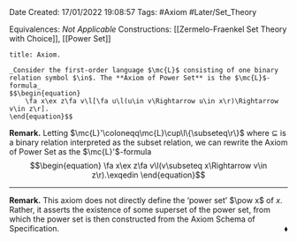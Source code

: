 <br />
<br />

Date Created: 17/01/2022 19:08:57
Tags: #Axiom #Later/Set_Theory

Equivalences: _Not Applicable_
Constructions: [[Zermelo-Fraenkel Set Theory with Choice]], [[Power Set]]

``` ad-Axiom
title: Axiom.

_Consider the first-order language $\mc{L}$ consisting of one binary relation symbol $\in$. The **Axiom of Power Set** is the $\mc{L}$-formula_
$$\begin{equation}
    \fa x\ex z\fa v\l[\fa u\l(u\in v\Rightarrow u\in x\r)\Rightarrow v\in z\r].
\end{equation}$$

```

**Remark.** Letting $\mc{L}'\coloneqq\mc{L}\cup\l\{\subseteq\r\}$ where $\subseteq$ is a binary relation interpreted as the subset relation, we can rewrite the Axiom of Power Set as the $\mc{L}'$-formula
$$\begin{equation}
    \fa x\ex z\fa v\l(v\subseteq x\Rightarrow v\in z\r).\exqedin
\end{equation}$$

---

**Remark.** This axiom does not directly define the $\textrm{`}$power set$\textrm{'}$ $\pow x$ of $x$. Rather, it asserts the existence of some superset of the power set, from which the power set is then constructed from the Axiom Schema of Specification.<span style="float:right;">$\blacklozenge$</span>
